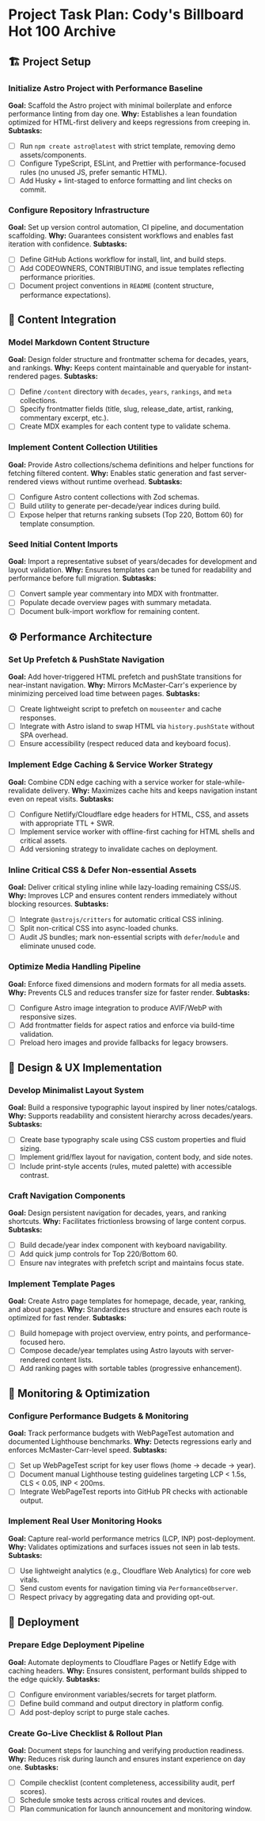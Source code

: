 # Project Task Plan: Cody's Billboard Hot 100 Archive

## 🏗️ Project Setup

### Initialize Astro Project with Performance Baseline
**Goal:** Scaffold the Astro project with minimal boilerplate and enforce performance linting from day one.
**Why:** Establishes a lean foundation optimized for HTML-first delivery and keeps regressions from creeping in.
**Subtasks:**
- [ ] Run `npm create astro@latest` with strict template, removing demo assets/components.
- [ ] Configure TypeScript, ESLint, and Prettier with performance-focused rules (no unused JS, prefer semantic HTML).
- [ ] Add Husky + lint-staged to enforce formatting and lint checks on commit.

### Configure Repository Infrastructure
**Goal:** Set up version control automation, CI pipeline, and documentation scaffolding.
**Why:** Guarantees consistent workflows and enables fast iteration with confidence.
**Subtasks:**
- [ ] Define GitHub Actions workflow for install, lint, and build steps.
- [ ] Add CODEOWNERS, CONTRIBUTING, and issue templates reflecting performance priorities.
- [ ] Document project conventions in `README` (content structure, performance expectations).

## 📄 Content Integration

### Model Markdown Content Structure
**Goal:** Design folder structure and frontmatter schema for decades, years, and rankings.
**Why:** Keeps content maintainable and queryable for instant-rendered pages.
**Subtasks:**
- [ ] Define `/content` directory with `decades`, `years`, `rankings`, and `meta` collections.
- [ ] Specify frontmatter fields (title, slug, release_date, artist, ranking, commentary excerpt, etc.).
- [ ] Create MDX examples for each content type to validate schema.

### Implement Content Collection Utilities
**Goal:** Provide Astro collections/schema definitions and helper functions for fetching filtered content.
**Why:** Enables static generation and fast server-rendered views without runtime overhead.
**Subtasks:**
- [ ] Configure Astro content collections with Zod schemas.
- [ ] Build utility to generate per-decade/year indices during build.
- [ ] Expose helper that returns ranking subsets (Top 220, Bottom 60) for template consumption.

### Seed Initial Content Imports
**Goal:** Import a representative subset of years/decades for development and layout validation.
**Why:** Ensures templates can be tuned for readability and performance before full migration.
**Subtasks:**
- [ ] Convert sample year commentary into MDX with frontmatter.
- [ ] Populate decade overview pages with summary metadata.
- [ ] Document bulk-import workflow for remaining content.

## ⚙️ Performance Architecture

### Set Up Prefetch & PushState Navigation
**Goal:** Add hover-triggered HTML prefetch and pushState transitions for near-instant navigation.
**Why:** Mirrors McMaster-Carr's experience by minimizing perceived load time between pages.
**Subtasks:**
- [ ] Create lightweight script to prefetch on `mouseenter` and cache responses.
- [ ] Integrate with Astro island to swap HTML via `history.pushState` without SPA overhead.
- [ ] Ensure accessibility (respect reduced data and keyboard focus).

### Implement Edge Caching & Service Worker Strategy
**Goal:** Combine CDN edge caching with a service worker for stale-while-revalidate delivery.
**Why:** Maximizes cache hits and keeps navigation instant even on repeat visits.
**Subtasks:**
- [ ] Configure Netlify/Cloudflare edge headers for HTML, CSS, and assets with appropriate TTL + SWR.
- [ ] Implement service worker with offline-first caching for HTML shells and critical assets.
- [ ] Add versioning strategy to invalidate caches on deployment.

### Inline Critical CSS & Defer Non-essential Assets
**Goal:** Deliver critical styling inline while lazy-loading remaining CSS/JS.
**Why:** Improves LCP and ensures content renders immediately without blocking resources.
**Subtasks:**
- [ ] Integrate `@astrojs/critters` for automatic critical CSS inlining.
- [ ] Split non-critical CSS into async-loaded chunks.
- [ ] Audit JS bundles; mark non-essential scripts with `defer`/`module` and eliminate unused code.

### Optimize Media Handling Pipeline
**Goal:** Enforce fixed dimensions and modern formats for all media assets.
**Why:** Prevents CLS and reduces transfer size for faster render.
**Subtasks:**
- [ ] Configure Astro image integration to produce AVIF/WebP with responsive sizes.
- [ ] Add frontmatter fields for aspect ratios and enforce via build-time validation.
- [ ] Preload hero images and provide fallbacks for legacy browsers.

## 🎨 Design & UX Implementation

### Develop Minimalist Layout System
**Goal:** Build a responsive typographic layout inspired by liner notes/catalogs.
**Why:** Supports readability and consistent hierarchy across decades/years.
**Subtasks:**
- [ ] Create base typography scale using CSS custom properties and fluid sizing.
- [ ] Implement grid/flex layout for navigation, content body, and side notes.
- [ ] Include print-style accents (rules, muted palette) with accessible contrast.

### Craft Navigation Components
**Goal:** Design persistent navigation for decades, years, and ranking shortcuts.
**Why:** Facilitates frictionless browsing of large content corpus.
**Subtasks:**
- [ ] Build decade/year index component with keyboard navigability.
- [ ] Add quick jump controls for Top 220/Bottom 60.
- [ ] Ensure nav integrates with prefetch script and maintains focus state.

### Implement Template Pages
**Goal:** Create Astro page templates for homepage, decade, year, ranking, and about pages.
**Why:** Standardizes structure and ensures each route is optimized for fast render.
**Subtasks:**
- [ ] Build homepage with project overview, entry points, and performance-focused hero.
- [ ] Compose decade/year templates using Astro layouts with server-rendered content lists.
- [ ] Add ranking pages with sortable tables (progressive enhancement).

## 🧠 Monitoring & Optimization

### Configure Performance Budgets & Monitoring
**Goal:** Track performance budgets with WebPageTest automation and documented Lighthouse benchmarks.
**Why:** Detects regressions early and enforces McMaster-Carr-level speed.
**Subtasks:**
- [ ] Set up WebPageTest script for key user flows (home → decade → year).
- [ ] Document manual Lighthouse testing guidelines targeting LCP < 1.5s, CLS < 0.05, INP < 200ms.
- [ ] Integrate WebPageTest reports into GitHub PR checks with actionable output.

### Implement Real User Monitoring Hooks
**Goal:** Capture real-world performance metrics (LCP, INP) post-deployment.
**Why:** Validates optimizations and surfaces issues not seen in lab tests.
**Subtasks:**
- [ ] Use lightweight analytics (e.g., Cloudflare Web Analytics) for core web vitals.
- [ ] Send custom events for navigation timing via `PerformanceObserver`.
- [ ] Respect privacy by aggregating data and providing opt-out.

## 🚀 Deployment

### Prepare Edge Deployment Pipeline
**Goal:** Automate deployments to Cloudflare Pages or Netlify Edge with caching headers.
**Why:** Ensures consistent, performant builds shipped to the edge quickly.
**Subtasks:**
- [ ] Configure environment variables/secrets for target platform.
- [ ] Define build command and output directory in platform config.
- [ ] Add post-deploy script to purge stale caches.

### Create Go-Live Checklist & Rollout Plan
**Goal:** Document steps for launching and verifying production readiness.
**Why:** Reduces risk during launch and ensures instant experience on day one.
**Subtasks:**
- [ ] Compile checklist (content completeness, accessibility audit, perf scores).
- [ ] Schedule smoke tests across critical routes and devices.
- [ ] Plan communication for launch announcement and monitoring window.
